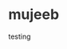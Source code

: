 # mujeeb
testing
<!DOCTYPE html>
<html lang="en">
<head>
    <meta charset="UTF-8">
    <meta name="viewport" content="width=device-width, initial-scale=1.0">
    <title>My First Web Page</title>
    <style>


        body {
            font-family: Arial, sans-serif;
            background: linear-gradient(to bottom, #87CEEB, #E0F7FA);
		line-height: 1.6;
            margin: 0;
            padding: 20px;
            max-width: 800px;
            margin: 0 auto;
        }
        h1 {
            color: #333;
        }
        nav {
            background-color: #ffd700;
            padding: 10px;
            margin-bottom: 20px;
        }
        nav a {
            margin-right: 15px;
            text-decoration: none;
        }

    </style>
</head>
<body>
    <header>
        <h1>KASHIF KASHMEER</h1>
        <nav>
            <a href="#">Home</a>
            <a href="#">About</a>
            <a href="#">Contact</a>
        </nav>
    </header>

    <main>
        <section>
            <h2>About This Page</h2>
            <p>This is a basic HTML template to help you get started with web development.</p>
            <p>You can edit this code and add your own content.</p>
        </section>

        <section>
            <h2>Basic HTML Elements</h2>
            <ul>
                <li>Headings (h1-h6)</li>
                <li>Paragraphs (p)</li>
                <li>Links (a)</li>
                <li>Images (img)</li>
                <li>Lists (ul, ol, li)</li>
            </ul>
        </section>
<marquee behavior="scroll" direction="left" scrollamount="5">
  This is a basic scrolling text - MUJEEB: The marquee tag is obsolete in HTML5
</marquee>

    </main>

    <footer>
        <p>&copy; 2023 My Website. All rights reserved.</p>
    </footer>
</body>
</html>
